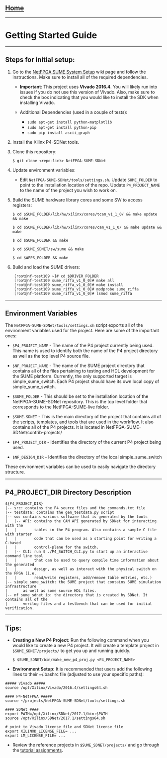 [Home](https://bitbucket.org/sibanez/netfpga-sume-sdnet/wiki/Home)
------

---

Getting Started Guide
=====================

---

Steps for initial setup:
------------------------

1. Go to the [NetFPGA SUME System Setup](https://github.com/NetFPGA/NetFPGA-SUME-public/wiki/Reference-Operating-System-Setup-Guide) wiki page and follow the instructions. Make sure to install all of the required dependencies. 

    * **Important**: This project uses **Vivado 2016.4**. You will likely run into issues if you do not use this version of Vivado. Also, make sure to check the box indicating that you would like to install the SDK when installing Vivado.

    * Additional Dependencies (used in a couple of tests):
        * `sudo apt-get install python-matplotlib`
        * `sudo apt-get install python-pip`
        * `sudo pip install ascii_graph`

2. Install the Xilinx P4-SDNet tools.

3. Clone this repository:

    `$ git clone <repo-link> NetFPGA-SUME-SDNet`

4. Update environment variables:

    * Edit `NetFPGA-SUME-SDNet/tools/settings.sh`. Update `SUME_FOLDER` to point to the installation location of the repo. Update `P4_PROJECT_NAME` to the name of the project you wish to work on.

5. Build the SUME hardware library cores and some SW to access registers:

    `$ cd $SUME_FOLDER/lib/hw/xilinx/cores/tcam_v1_1_0/ && make update && make`

    `$ cd $SUME_FOLDER/lib/hw/xilinx/cores/cam_v1_1_0/ && make update && make`

    `$ cd $SUME_FOLDER && make`

    `$ cd $SUME_SDNET/sw/sume && make`

    `$ cd $APPS_FOLDER && make`

6. Build and load the SUME drivers:

```
    [root@nf-test109 ~]# cd $DRIVER_FOLDER
    [root@nf-test109 sume_riffa_v1_0_0]# make all
    [root@nf-test109 sume_riffa_v1_0_0]# make install
    [root@nf-test109 sume_riffa_v1_0_0]# modprobe sume_riffa
    [root@nf-test109 sume_riffa_v1_0_0]# lsmod sume_riffa
```

---

Environment Variables
---------------------

The `NetFPGA-SUME-SDNet/tools/settings.sh` script exports all of the environment
variables used for the project. Here are some of the important ones:

* `$P4_PROJECT_NAME` - The name of the P4 project currently being used. This name
is used to identify both the name of the P4 project directory as well as the top
level P4 source file.

* `$NF_PROJECT_NAME` - The name of the SUME project directory that contains all of
the files pertaining to testing and HDL development for the SUME platform. Currently,
the only supported target is simple_sume_switch. Each P4 project should have its
own local copy of simple_sume_switch.

* `$SUME_FOLDER` - This should be set to the installation location of the
NetFPGA-SUME-SDNet repository. This is the top level folder that corresponds to
the NetFPGA-SUME-live folder.

* `$SUME-SDNET` - This is the main directory of the project that contains all of the
scripts, templates, and tools that are used in the workflow. It also contains all
of the P4 projects. It is located in NetFPGA-SUME-SDNet/contrib-projects/

* `$P4_PROJECT_DIR` - Identifies the directory of the current P4 project being used.

* `$NF_DESIGN_DIR` - Identifies the directory of the local simple_sume_switch

These environment variables can be used to easily navigate the directory structure.

---

P4_PROJECT_DIR Directory Description
------------------------------------
```
${P4_PROJECT_DIR}
|-- src: contains the P4 source files and the commands.txt file
|-- testdata: contains the gen_testdata.py script
|-- sw: contains various software that is generated by the tools
|   |-- API: contains the CAM API generated by SDNet for interacting with the
|   |        tables in the P4 program. Also contains a sample C file with starter
|   |        code that can be used as a starting point for writing a C-based
|   |        control-plane for the switch.
|   |-- CLI: run $ ./P4_SWITCH_CLI.py to start up an interactive command line tool
|   |        that can be used to query compile time information about the generated
|   |        design, as well as interact with the physical switch on the FPGA (i.e.
|   |        read/write registers, add/remove table entries, etc.)
|-- simple_sume_switch: the SUME project that contains SUME simulation infrastructure
|       as well as some source HDL files.
|-- nf_sume_sdnet_ip: the directory that is created by SDNet. It contains all of the
|       verilog files and a testbench that can be used for initial verification.
```

---

Tips:
-----

* **Creating a New P4 Project:** Run the following command when you would like to create a new P4 project. It will create a template project in `$SUME_SDNET/projects/` to get you up and running quickly.

    `$ $SUME_SDNET/bin/make_new_p4_proj.py <P4_PROJECT_NAME>`

* **Environment Setup:** It is recommended that users add the following lines to their ~/.bashrc file
(adjusted to use your specific paths):

```
##### Vivado #####
source /opt/Xilinx/Vivado/2016.4/settings64.sh

#### P4-NetFPGA #####
source ~/projects/NetFPGA-SUME-SDNet/tools/settings.sh

#### SDNet ####
export PATH=/opt/Xilinx/SDNet/2017.1/bin:$PATH
source /opt/Xilinx/SDNet/2017.1/settings64.sh

# point to Vivado license file and SDNet license file
export XILINXD_LICENSE_FILE= ... 
export LM_LICENSE_FILE= ... 
```

* Review the reference projects in `$SUME_SDNET/projects/` and go through the [tutorial assignments](https://bitbucket.org/sibanez/netfpga-sume-sdnet/wiki/Tutorial%20Assignments).